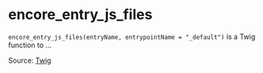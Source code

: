 # encore_entry_js_files

`encore_entry_js_files(entryName, entrypointName = "_default")` is a Twig function to ...


Source: [Twig](https://twig.symfony.com/encore_entry_js_files)